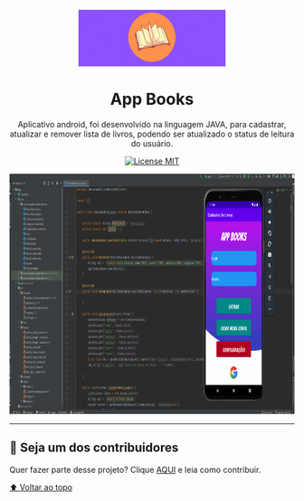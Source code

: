 <h1 align="center">
<span id='voltar-topo'></span>
<br>
  <img src="logo-projeto.jpg" alt="Logo do projeto" height="100" width="260">
<br>
<br>
App Books
</h1>

<p align="center">Aplicativo android, foi desenvolvido na linguagem JAVA, para cadastrar, atualizar e remover lista de livros, 
  podendo ser atualizado o status de leitura do usuário.
</p>

<p align="center">
  <a href="https://github.com/Dougg-ssilva/App_Books/blob/main/LICENSE">
    <img src="https://img.shields.io/npm/l/react" alt="License MIT">
  </a>
</p>

[//]: # (Adicionar os gifs/imagens aqui:)
<div align="center">
  <img src="tela-inicio-projeto.gif" alt="imagem-projeto" height="425">
</div>

<hr />

## 🔨 Seja um dos contribuidores<br>

Quer fazer parte desse projeto? Clique [AQUI](CONTRIBUTING.md) e leia como contribuir.

<a href='#voltar-topo'>⬆ Voltar ao topo</a><br>
